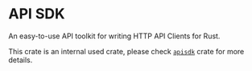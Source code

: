 # API SDK

An easy-to-use API toolkit for writing HTTP API Clients for Rust.

This crate is an internal used crate, please check [`apisdk`](https://crates.io/crates/apisdk) crate for more details.
